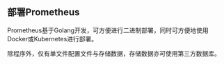 ## 部署Prometheus

Prometheus基于Golang开发，可方便进行二进制部署，同时可方便地使用Docker或Kubernetes进行部署。

除程序外，仅有单文件配置文件与存储数据，存储数据亦可使用第三方数据库。

